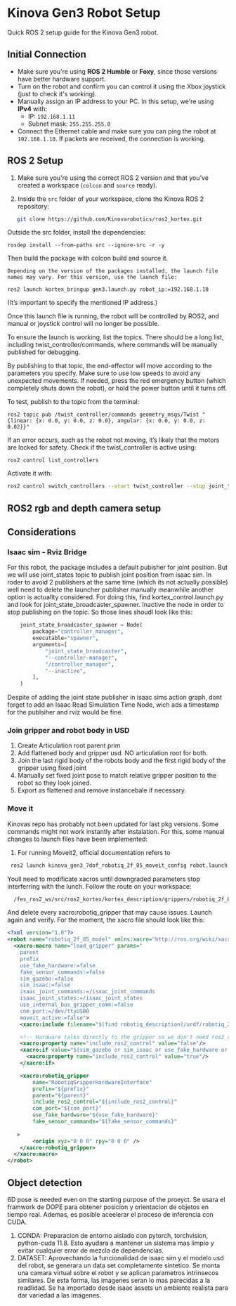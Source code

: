# Kinova Gen3 Robot Setup

Quick ROS 2 setup guide for the Kinova Gen3 robot.

##  Initial Connection

- Make sure you're using **ROS 2 Humble** or **Foxy**, since those versions have better hardware support.  
- Turn on the robot and confirm you can control it using the Xbox joystick (just to check it's working).  
- Manually assign an IP address to your PC. In this setup, we're using **IPv4** with:  
  - IP: `192.168.1.11`  
  - Subnet mask: `255.255.255.0`  
- Connect the Ethernet cable and make sure you can ping the robot at `192.168.1.10`. If packets are received, the connection is working.

##  ROS 2 Setup

1. Make sure you're using the correct ROS 2 version and that you’ve created a workspace (`colcon` and `source` ready).

2. Inside the `src` folder of your workspace, clone the Kinova ROS 2 repository:

```bash
   git clone https://github.com/Kinovarobotics/ros2_kortex.git
```


  Outside the src folder, install the dependencies:

    rosdep install --from-paths src --ignore-src -r -y

Then build the package with colcon build and source it.

    Depending on the version of the packages installed, the launch file names may vary. For this version, use the launch file:

    ros2 launch kortex_bringup gen3.launch.py robot_ip:=192.168.1.10

(It’s important to specify the mentioned IP address.)

  Once this launch file is running, the robot will be controlled by ROS2, and manual or joystick control will no longer be possible.

  To ensure the launch is working, list the topics. There should be a long list, including twist_controller/commands, where commands will be manually published for debugging.

   By publishing to that topic, the end-effector will move according to the parameters you specify. Make sure to use low speeds to avoid any unexpected movements. If needed, press the red emergency button (which completely shuts down the robot), or hold the power button until it turns off.

  To test, publish to the topic from the terminal:

    ros2 topic pub /twist_controller/commands geometry_msgs/Twist "{linear: {x: 0.0, y: 0.0, z: 0.0}, angular: {x: 0.0, y: 0.0, z: 0.02}}"

  If an error occurs, such as the robot not moving, it’s likely that the motors are locked for safety. Check if the twist_controller is active using:

    ros2 control list_controllers

  Activate it with:
  ```bash
  ros2 control switch_controllers --start twist_controller --stop joint_trajectory_controller --strict --controller-manager /controller_manager
```
##  ROS2 rgb and depth camera setup 


##  Considerations
### Isaac sim - Rviz Bridge
For this robot, the package includes a default pubisher for joint position. But we will use joint_states topic to publish joint position from isaac sim. In roder to avoid 2 publishers at the same time (which its not actually possible) well need to delete the launcher publisher manually meanwhile another 
option is actuallty considered. For doing this, find kortex_control.launch.py and look for joint_state_broadcaster_spawner. Inactive the node in order to stop publishing on the topic. So those lines shoudl look like this:
```python
    joint_state_broadcaster_spawner = Node(
        package="controller_manager",
        executable="spawner",
        arguments=[
            "joint_state_broadcaster",
            "--controller-manager",
            "/controller_manager",
            "--inactive",
        ],
    )
```
Despite of adding the joint state publisher in isaac sims action graph, dont forget to add an Isaac Read Simulation Time Node, wich ads a timestamp for the publsiher and rviz would be fine.

### Join gripper and robot body in USD
1. Create Articulation root parent prim
2. Add flattened body and gripper usd. NO articulation root for both.
3. Join the last rigid body of the robots body and the first rigid body of the gripper using fixed joint
4. Manually set fixed joint pose to match relative gripper position to the robot so they look joined.
5. Export as flattened and remove instancebale if necessary.
    
### Move it 
Kinovas repo has probably not been updated for last pkg versions. Some commands might not work instantly after instalation. For this, some manual changes to launch files have been implemented:
1. For running Moveit2, official documentation refers to
```bash
 ros2 launch kinova_gen3_7dof_robotiq_2f_85_moveit_config robot.launch.py   robot_ip:=192.168.1.10   use_fake_hardware:=true   fake_sensor_commands:=true
```
Youll need to modificate xacros until downgraded parameters stop interferring with the lunch. 
Follow the route on your workspace:

```bash
  /fes_ros2_ws/src/ros2_kortex/kortex_description/grippers/robotiq_2f_85/urdf/robotiq_2f_85_macro.xacro

```
And delete every xacro:robotiq_gripper that may cause issues. Launch again and verify. For the moment, the xacro file should look like this:


```xml
<?xml version="1.0"?>
<robot name="robotiq_2f_85_model" xmlns:xacro="http://ros.org/wiki/xacro">
  <xacro:macro name="load_gripper" params="
    parent
    prefix
    use_fake_hardware:=false
    fake_sensor_commands:=false
    sim_gazebo:=false
    sim_isaac:=false
    isaac_joint_commands:=/isaac_joint_commands
    isaac_joint_states:=/isaac_joint_states
    use_internal_bus_gripper_comm:=false
    com_port:=/dev/ttyUSB0
    moveit_active:=false">
    <xacro:include filename="$(find robotiq_description)/urdf/robotiq_2f_85_macro.urdf.xacro" />

    <!-- Hardware talks directly to the gripper so we don't need ros2_control unless we are simulating -->
    <xacro:property name="include_ros2_control" value="false"/>
    <xacro:if value="${sim_gazebo or sim_isaac or use_fake_hardware or not use_internal_bus_gripper_comm}">
      <xacro:property name="include_ros2_control" value="true"/>
    </xacro:if>

    <xacro:robotiq_gripper
        name="RobotiqGripperHardwareInterface"
        prefix="${prefix}"
        parent="${parent}"
        include_ros2_control="${include_ros2_control}"
        com_port="${com_port}"
        use_fake_hardware="${use_fake_hardware}"
        fake_sensor_commands="${fake_sensor_commands}"
  
   >
        <origin xyz="0 0 0" rpy="0 0 0" />
    </xacro:robotiq_gripper>
  </xacro:macro>
</robot>

```

##  Object detection 
6D pose is needed even on the starting purpose of the proeyct. Se usara el framwork de DOPE para obtener posicion y orientacion de objetos en tiempo real. Ademas, es posible aceelerar el proceso de inferencia con CUDA. 
1. CONDA: Preparacion de entorno aislado con pytorch, torchvision, python-cuda 11.8. Esto ayudara a mantener un sistema mas limpio y evitar cualquier error de mezcla de dependencias.
2. DATASET: Aprovechando la funcionalidad de isaac sim y el modelo usd del robot, se generara un data set completamente sintetico. Se monta una camara virtual sobre el robot y se aplican parametros intrinsecos similares. De esta forma, las imagenes seran lo mas parecidas a la readlidad. Se ha importado desde isaac assets un ambiente realista para dar variedad a las imagenes. 
